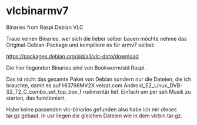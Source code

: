 # vlcbinarmv7
Binaries from Raspi Debian VLC

Traue keinen Binaries, wer sich die lieber selber bauen möchte nehme das Original-Debian-Package und kompiliere es für armv7 eelbst:

https://packages.debian.org/sid/all/vlc-data/download

Die hier liegenden Binaries sind von Bookworm/sid Raspi.

Das ist nicht das gesamte Paket von Debian sondern nur die Dateien, die ich brauchte, damit es auf
HI3798MV2X veisat.com Android_E2_Linux_DVB-S2_T2_C_combo_set_top_box_f
rudimentär lief. Einfach um per ssh Musik zu starten, das funktioniert.

Habe keine passenden vlc-binaries gefunden also habe ich mir dieses tar.gz gebaut. In usr liegen die gleichen Dateien wie in dem 
vlcbin.tar.gz.

